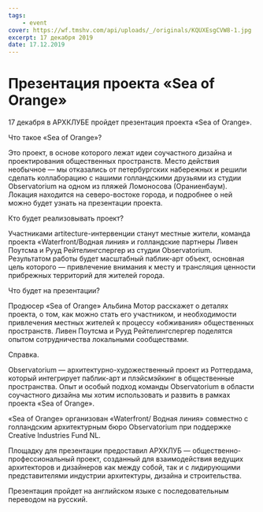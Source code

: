 ```yaml
---
tags:
    - event
cover: https://wf.tmshv.com/api/uploads/_/originals/KQUXEsgCVW8-1.jpg
excerpt: 17 декабря 2019
date: 17.12.2019
---
```


# Презентация проекта «Sea of Orange»

17 декабря в АРХКЛУБЕ пройдет презентация проекта «Sea of Orange».

Что такое «Sea of Orange»? 

Это проект, в основе которого лежат идеи соучастного дизайна и проектирования общественных пространств. Место действия необычное — мы отказались от петербургских набережных и решили сделать коллаборацию с нашими голландскими друзьями из студии Observatorium на одном из пляжей Ломоносова (Ораниенбаум). Локация находится на северо-востоке города, и подробнее о ней можно будет узнать на презентации проекта. 

Кто будет реализовывать проект? 

Участниками artitecture-интервенции станут местные жители, команда проекта «Waterfront/Водная линия» и голландские партнеры Ливен Поутсма и Рууд Рейтелингспергер из студии Observatorium. Результатом работы будет масштабный паблик-арт объект, основная цель которого — привлечение внимания к месту и трансляция ценности прибрежных территорий для жителей города. 

Что будет на презентации? 

Продюсер «Sea of Orange» Альбина Мотор расскажет о деталях проекта, о том, как можно стать его участником, и необходимости привлечения местных жителей к процессу «обживания» общественных пространств. Ливен Поутсма и Рууд Рейтелингспергер поделятся опытом сотрудничества локальными сообществами.

Справка. 

Observatorium — архитектурно-художественный проект из Роттердама, который интегрирует паблик-арт и плэйсмэйкинг в общественные пространства. Опыт и особый подход команды Observatorium в области соучастного дизайна мы хотим использовать и развить в рамках проекта «Sea of Orange».

«Sea of Orange» организован «Waterfront/ Водная линия» совместно с голландским архитектурным бюро Observatorium при поддержке Creative Industries Fund NL.

Площадку для презентации предоставил АРХКЛУБ — общественно-профессиональный проект, созданный для взаимодействия ведущих архитекторов и дизайнеров как между собой, так и с лидирующими представителями индустрии архитектуры, дизайна и строительства.

Презентация пройдет на английском языке с последовательным переводом на русский.